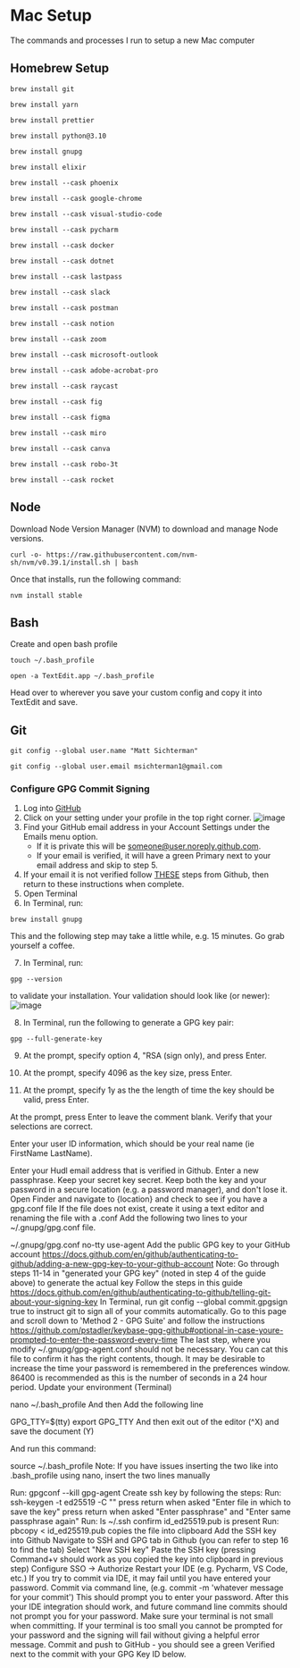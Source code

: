 # Mac Setup
The commands and processes I run to setup a new Mac computer

## Homebrew Setup
```
brew install git
```
```
brew install yarn
```
```
brew install prettier
```
```
brew install python@3.10
```
```
brew install gnupg
```
```
brew install elixir
```
```
brew install --cask phoenix
```
```
brew install --cask google-chrome
```
```
brew install --cask visual-studio-code
```
```
brew install --cask pycharm
```
```
brew install --cask docker
```
```
brew install --cask dotnet
```
```
brew install --cask lastpass
```
```
brew install --cask slack
```
```
brew install --cask postman
```
```
brew install --cask notion
```
```
brew install --cask zoom
```
```
brew install --cask microsoft-outlook
```
```
brew install --cask adobe-acrobat-pro
```
```
brew install --cask raycast
```
```
brew install --cask fig
```
```
brew install --cask figma
```
```
brew install --cask miro
```
```
brew install --cask canva
```
```
brew install --cask robo-3t
```
```
brew install --cask rocket
```

## Node
Download Node Version Manager (NVM) to download and manage Node versions.
```
curl -o- https://raw.githubusercontent.com/nvm-sh/nvm/v0.39.1/install.sh | bash
```

Once that installs, run the following command:
```
nvm install stable
```

## Bash
Create and open bash profile
```
touch ~/.bash_profile
```
```
open -a TextEdit.app ~/.bash_profile
```

Head over to wherever you save your custom config and copy it into TextEdit and save.

## Git
```
git config --global user.name "Matt Sichterman"
```
```
git config --global user.email msichterman1@gmail.com
```

### Configure GPG Commit Signing
1. Log into [GitHub](github.com)
2. Click on your setting under your profile in the top right corner.
![image](https://user-images.githubusercontent.com/38794918/154547859-493d19fc-4aa3-430b-91d3-37fa15de4b74.png)
4. Find your GitHub email address in your Account Settings under the Emails menu option.
    * If it is private this will be someone@user.noreply.github.com.
    * If your email is verified, it will have a green Primary next to your email address and skip to step 5.
5. If your email it is not verified follow [THESE](https://docs.github.com/en/get-started/signing-up-for-github/verifying-your-email-address) steps from Github, then return to these instructions when complete.
6. Open Terminal
7. In Terminal, run:
```
brew install gnupg
```
This and the following step may take a little while, e.g. 15 minutes. Go grab yourself a coffee.

7. In Terminal, run:
```
gpg --version
```
to validate your installation. Your validation should look like (or newer):
![image](https://user-images.githubusercontent.com/38794918/154548080-c3f89fb2-8bdf-4ead-9cfd-1c38ea448903.png)

8. In Terminal, run the following to generate a GPG key pair:
```
gpg --full-generate-key
```

9. At the prompt, specify option 4, "RSA (sign only), and press Enter.

10. At the prompt, specify 4096 as the key size, press Enter.

11. At the prompt, specify 1y as the the length of time the key should be valid, press Enter.


At the prompt, press Enter to leave the comment blank.
Verify that your selections are correct.

Enter your user ID information, which should be your real name (ie FirstName LastName).

Enter your Hudl email address that is verified in Github.
Enter a new passphrase. Keep your secret key secret.
Keep both the key and your password in a secure location (e.g. a password manager), and don't lose it.
Open Finder and navigate to {location} and check to see if you have a gpg.conf file
If the file does not exist, create it using a text editor and renaming the file with a .conf
Add the following two lines to your ~/.gnupg/gpg.conf file.

~/.gnupg/gpg.conf
no-tty
use-agent
Add the public GPG key to your GitHub account https://docs.github.com/en/github/authenticating-to-github/adding-a-new-gpg-key-to-your-github-account
Note: Go through steps 11-14 in "generated your GPG key" (noted in step 4 of the guide above) to generate the actual key
Follow the steps in this guide https://docs.github.com/en/github/authenticating-to-github/telling-git-about-your-signing-key
In Terminal, run git config --global commit.gpgsign true to instruct git to sign all of your commits automatically.
Go to this page and scroll down to 'Method 2 - GPG Suite' and follow the instructions https://github.com/pstadler/keybase-gpg-github#optional-in-case-youre-prompted-to-enter-the-password-every-time
The last step, where you modify ~/.gnupg/gpg-agent.conf should not be necessary. You can cat this file to confirm it has the right contents, though.
It may be desirable to increase the time your password is remembered in the preferences window. 86400 is recommended as this is the number of seconds in a 24 hour period.
Update your environment (Terminal) 

nano ~/.bash_profile
And then Add the following line

GPG_TTY=$(tty)
export GPG_TTY
And then exit out of the editor (^X) and save the document (Y)

And run this command:

source ~/.bash_profile
Note: If you have issues inserting the two like into .bash_profile using nano, insert the two lines manually

Run: gpgconf --kill gpg-agent
Create ssh key by following the steps:
Run: ssh-keygen -t ed25519 -C "<your email>"
press return when asked "Enter file in which to save the key"
press return when asked "Enter passphrase" and "Enter same passphrase again"
Run: ls ~/.ssh
confirm id_ed25519.pub is present
Run: pbcopy < id_ed25519.pub
copies the file into clipboard
Add the SSH key into Github
Navigate to SSH and GPG tab in Github (you can refer to step 16 to find the tab)
Select "New SSH key"
Paste the SSH key (pressing Command+v should work as you copied the key into clipboard in previous step)
Configure SSO → Authorize
Restart your IDE (e.g. Pycharm, VS Code, etc.)
If you try to commit via IDE, it may fail until you have entered your password.
Commit via command line, (e.g. commit -m 'whatever message for your commit')
This should prompt you to enter your password. After this your IDE integration should work, and future command line commits should not prompt you for your password.
Make sure your terminal is not small when committing. If your terminal is too small you cannot be prompted for your password and the signing will fail without giving a helpful error message.
Commit and push to GitHub - you should see a green Verified next to the commit with your GPG Key ID below.




